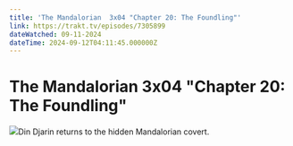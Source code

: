 ```yaml
---
title: 'The Mandalorian  3x04 "Chapter 20: The Foundling"' 
link: https://trakt.tv/episodes/7305899
dateWatched: 09-11-2024
dateTime: 2024-09-12T04:11:45.000000Z
---
```

# The Mandalorian  3x04 "Chapter 20: The Foundling"

![](https://walter-r2.trakt.tv/images/episodes/007/305/899/screenshots/thumb/edb02ee962.jpg)Din Djarin returns to the hidden Mandalorian covert.